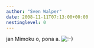 ```yaml
---
author: "Sven Walper"
date: 2008-11-11T07:13:00+00:00
nestinglevel: 0
---
```

jan Mimoku o, pona a. ![:-)](images/smilies/icon_e_smile.gif "Smile")